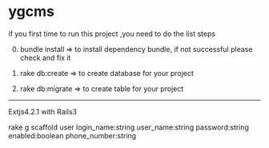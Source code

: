 ygcms
=====
if you first time to run this project ,you need to do the list steps

0. bundle install  => to install dependency bundle, if not successful please check and fix it

1. rake db:create  => to create database for your project

2. rake db:migrate => to create table for your project


------
Extjs4.2.1 with Rails3

rake g scaffold user login_name:string user_name:string password:string enabled:boolean phone_number:string



